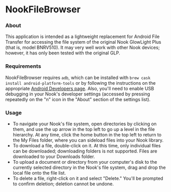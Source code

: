 # NookFileBrowser

### About

This application is intended as a lightweight replacement for Android File Transfer for accessing the file system of the original Nook GlowLight Plus (that is, model BNRV510). It may very well work with other Nook devices; however, it has only been tested with the original GLP.

### Requirements

NookFileBrowser requires `adb`, which can be installed with `brew cask install android-platform-tools` or by following the instructions on the appropriate [Android Developers page](https://developer.android.com/studio/command-line/adb). Also, you'll need to enable USB debugging in your Nook's developer settings (accessed by pressing repeatedly on the "n" icon in the "About" section of the settings list).

### Usage

* To navigate your Nook's file system, open directories by clicking on them, and use the up arrow in the top left to go up a level in the file hierarchy. At any time, click the home button in the top left to return to the My Files folder, where you can sideload files into your Nook library.
* To download a file, double-click on it. At this time, only individual files can be downloaded; downloading folders is not supported. Files are downloaded to your Downloads folder.
* To upload a document or directory from your computer's disk to the currently selected directory in the Nook's file system, drag and drop the local file onto the file list.
* To delete a file, right-click on it and select "Delete." You'll be prompted to confirm deletion; deletion cannot be undone.


